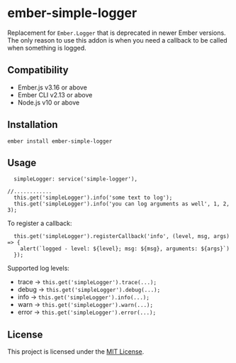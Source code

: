 ember-simple-logger
==============================================================================

Replacement for `Ember.Logger` that is deprecated in newer Ember versions. The only reason to use this addon is when you need a callback to be called when something is logged.


Compatibility
------------------------------------------------------------------------------

* Ember.js v3.16 or above
* Ember CLI v2.13 or above
* Node.js v10 or above


Installation
------------------------------------------------------------------------------

```
ember install ember-simple-logger
```


Usage
------------------------------------------------------------------------------

```
  simpleLogger: service('simple-logger'),

//............
  this.get('simpleLogger').info('some text to log');
  this.get('simpleLogger').info('you can log arguments as well', 1, 2, 3);
```

To register a callback:
```
  this.get('simpleLogger').registerCallback('info', (level, msg, args) => {
    alert(`logged - level: ${level}; msg: ${msg}, arguments: ${args}`)
  });
```

Supported log levels:
* trace → `this.get('simpleLogger').trace(...);`
* debug → `this.get('simpleLogger').debug(...);`
* info → `this.get('simpleLogger').info(...);`
* warn → `this.get('simpleLogger').warn(...);`
* error → `this.get('simpleLogger').error(...);`

License
------------------------------------------------------------------------------

This project is licensed under the [MIT License](LICENSE.md).
